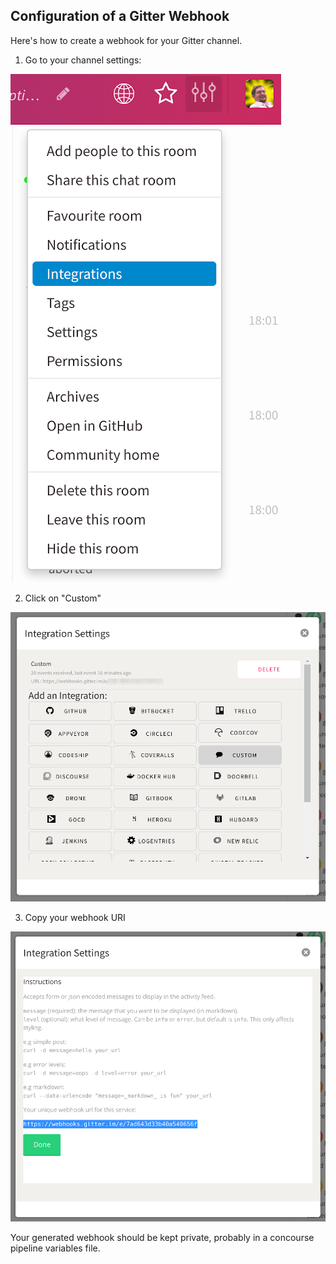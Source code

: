 ## Configuration of a Gitter Webhook

Here's how to create a webhook for your Gitter channel.

1. Go to your channel settings:

![step-1](gitter-create-webhook-step-1.png)

2. Click on "Custom"

![step-2](gitter-create-webhook-step-2.png)

3. Copy your webhook URI

![step-3](gitter-create-webhook-step-3.png)

Your generated webhook should be kept private, probably in a concourse pipeline variables file.

